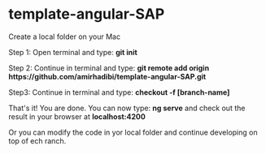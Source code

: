 # template-angular-SAP

</p>Create a local folder on your Mac</p>

<p>Step 1: Open terminal and type: <b>git init</b></p>

<p>Step 2: Continue in terminal and type: <b>git remote add origin https://github.com/amirhadibi/template-angular-SAP.git</b></p>

<p>Step3: Continue in terminal and type: <b>checkout -f [branch-name]</b></p>

<p>That's it! You are done. You can now type: <b>ng serve</b> and check out the result in your browser at <b>localhost:4200</b></p>

<p>Or you can modify the code in yor local folder and continue developing on top of ech ranch.</p>
